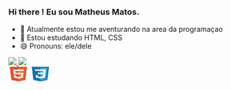 ### Hi there ! Eu sou Matheus Matos.

- 🔭  Atualmente estou me aventurando na area da programaçao
- 🌱  Estou estudando HTML, CSS      
- 😄 Pronouns: ele/dele
<div>
<a href="https://https://github.com/Labeica">
  <img height="180em" src="https://github-readme-stats.vercel.app/api?username=Labeica&show_icons=true&theme=dark#gh-dark-mode-only"> 
</a>
<a href="https://https://github.com/Labeica">
  <img height="180em" src="https://github-readme-stats.vercel.app/api/top-langs/?username=Labeica&layout=compact&langs_count=16&theme=dark"/>
</a>
</div>

 <img align="center" alt="Rafa-HTML" height="30" width="40" src="https://raw.githubusercontent.com/devicons/devicon/master/icons/html5/html5-original.svg">
 <img align="center" alt="Rafa-CSS" height="30" width="40" src="https://raw.githubusercontent.com/devicons/devicon/master/icons/css3/css3-original.svg">
